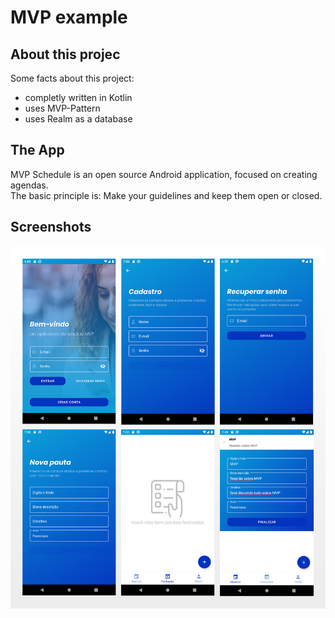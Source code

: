 # MVP example

## About this projec
Some facts about this project:
- completly written in Kotlin
- uses MVP-Pattern
- uses Realm as a database

## The App
MVP Schedule is an open source Android application, focused on creating agendas.\
The basic principle is: Make your guidelines and keep them open or closed.

## Screenshots
![alt text](https://github.com/FranciscoTavares/mvp_example/blob/master/screens/screenshots.jpg?raw=true "")
